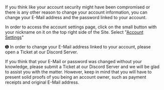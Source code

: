 If you think like your account security might have been compromised or there is any other reason to change your account information, you can change your E-Mail address and the password linked to your account.

In order to access the account settings page, click on the small button with your nickname on it on the top right side of the Site.
 Select "[Account Settings]([https://www.joduska.me/forum/index.php?app=core&module=usercp](https://forum.bgx.gg/settings/))" 

➊ In order to change your E-Mail address linked to your account, please open a Ticket at our Discord Server.

If you think that your E-Mail or password was changed without your knowledge, please submit a Ticket at our Discord Server and we will be glad to assist you with the matter. However, keep in mind that you will have to present solid proofs of you being an account owner, such as payment receipts and original E-Mail address. 

